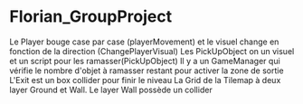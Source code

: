 # Florian_GroupProject
Le Player bouge case par case (playerMovement) et le visuel change en fonction de la direction (ChangePlayerVisual)
Les PickUpObject on un visuel et un script pour les ramasser(PickUpObject)
Il y a un GameManager qui vérifie le nombre d'objet à ramasser restant pour activer la zone de sortie
L'Exit est un box collider pour finir le niveau
La Grid de la Tilemap à deux layer Ground et Wall. Le layer Wall possède un collider